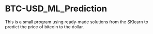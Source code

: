# BTC-USD_ML_Prediction
This is a small program using ready-made solutions from the SKlearn to predict the price of bitcoin to the dollar.
